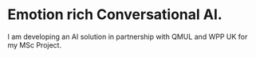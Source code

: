 # Emotion rich Conversational AI.
I am developing an AI solution in partnership with QMUL and WPP UK for my MSc Project.
